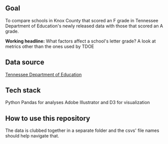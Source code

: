 ## Goal

To compare schools in Knox County that scored an F grade in Tennessee Department of Education's newly released data with those that scored an A grade.

**Working headline:** What factors affect a school's letter grade? A look at metrics other than the ones used by TDOE

## Data source

[Tennessee Department of Education](https://www.tn.gov/education/districts/federal-programs-and-oversight/data/data-downloads.html)

## Tech stack

Python Pandas for analyses
Adobe Illustrator and D3 for visualization

## How to use this repository

The data is clubbed together in a separate folder and the csvs' file names should help navigate that.

